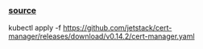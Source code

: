 ### [source](https://nanjoran.com/2020/04/20/Deploy-an-Nginx-ingress-controller-with-Certbot-on-a-microk8s/)
kubectl apply -f https://github.com/jetstack/cert-manager/releases/download/v0.14.2/cert-manager.yaml
